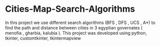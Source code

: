 # Cities-Map-Search-Algorithms
In this project we use different search algorithms (BFS , DFS , UCS , A*) to find the path and distance between cities in 3 egyptian governates ( menofia , gharbia, kalubia ).
This project was developed using python, tkinter, customtkinter, tkintermapview


